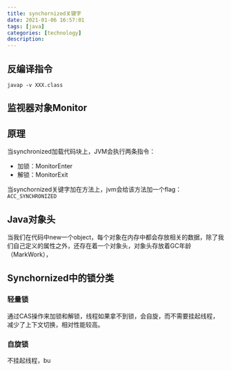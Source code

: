 ```yaml
---
title: synchornized关键字
date: 2021-01-06 16:57:01
tags: [java]
categories: [technology]
description: 
---
```


## 反编译指令

```
javap -v XXX.class
```

## 监视器对象Monitor

## 原理

当synchronized加载代码块上，JVM会执行两条指令：

- 加锁：MonitorEnter
- 解锁：MonitorExit

当synchornized关键字加在方法上，jvm会给该方法加一个flag：`ACC_SYNCHRONIZED`

## Java对象头

当我们在代码中new一个object，每个对象在内存中都会存放相关的数据，除了我们自己定义的属性之外，还存在着一个对象头，对象头存放着GC年龄（MarkWork），

## Synchornized中的锁分类

### 轻量锁

通过CAS操作来加锁和解锁，线程如果拿不到锁，会自旋，而不需要挂起线程，减少了上下文切换，相对性能较高。

### 自旋锁

不挂起线程，bu